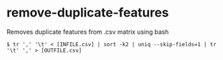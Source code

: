 # remove-duplicate-features
Removes duplicate features from .csv matrix using bash

    $ tr ',' '\t' < [INFILE.csv] | sort -k2 | uniq --skip-fields=1 | tr '\t' ',' > [OUTFILE.csv]
    
